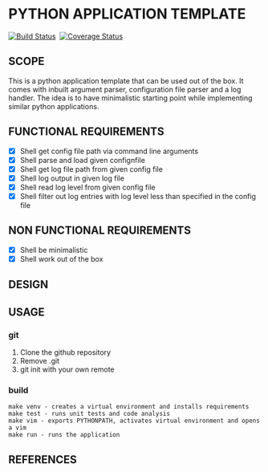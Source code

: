 # PYTHON APPLICATION TEMPLATE

[![Build Status](https://travis-ci.org/htigran/application_template.svg?branch=master)](https://travis-ci.org/htigran/application_template)  [![Coverage Status](https://coveralls.io/repos/github/htigran/application_template/badge.svg?branch=master)](https://coveralls.io/github/htigran/application_template?branch=master)

## SCOPE
This is a python application template that can be used out of the box. It comes with inbuilt argument parser, configuration file parser and a log handler.
The idea is to have minimalistic starting point while implementing similar python applications.

## FUNCTIONAL REQUIREMENTS
- [x] Shell get config file path via command line arguments
- [x] Shell parse and load given confignfile
- [x] Shell get log file path from given config file
- [x] Shell log output in given log file
- [x] Shell read log level from given config file
- [x] Shell filter out log entries with log level less than specified in the config file

## NON FUNCTIONAL REQUIREMENTS
- [x] Shell be minimalistic
- [x] Shell work out of the box

## DESIGN

## USAGE
### git
1) Clone the github repository
1) Remove .git
1) git init with your own remote

### build
~~~~
make venv - creates a virtual environment and installs requirements
make test - runs unit tests and code analysis
make vim - exports PYTHONPATH, activates virtual environment and opens a vim
make run - runs the application
~~~~

## REFERENCES
